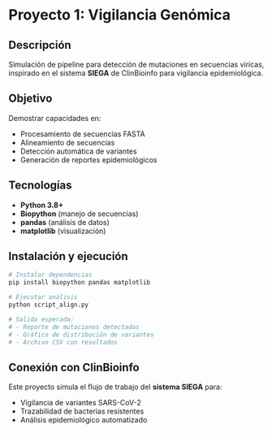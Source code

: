 # Proyecto 1: Vigilancia Genómica

## Descripción
Simulación de pipeline para detección de mutaciones en secuencias viricas, inspirado en el sistema **SIEGA** de ClinBioinfo para vigilancia epidemiológica.

## Objetivo
Demostrar capacidades en:
- Procesamiento de secuencias FASTA
- Alineamiento de secuencias
- Detección automática de variantes
- Generación de reportes epidemiológicos

## Tecnologías
- **Python 3.8+**
- **Biopython** (manejo de secuencias)
- **pandas** (análisis de datos)
- **matplotlib** (visualización)

## Instalación y ejecución

```bash
# Instalar dependencias
pip install biopython pandas matplotlib

# Ejecutar análisis
python script_align.py

# Salida esperada:
# - Reporte de mutaciones detectadas
# - Gráfico de distribución de variantes
# - Archivo CSV con resultados
```

## Conexión con ClinBioinfo
Este proyecto simula el flujo de trabajo del **sistema SIEGA** para:
- Vigilancia de variantes SARS-CoV-2
- Trazabilidad de bacterias resistentes
- Análisis epidemiológico automatizado